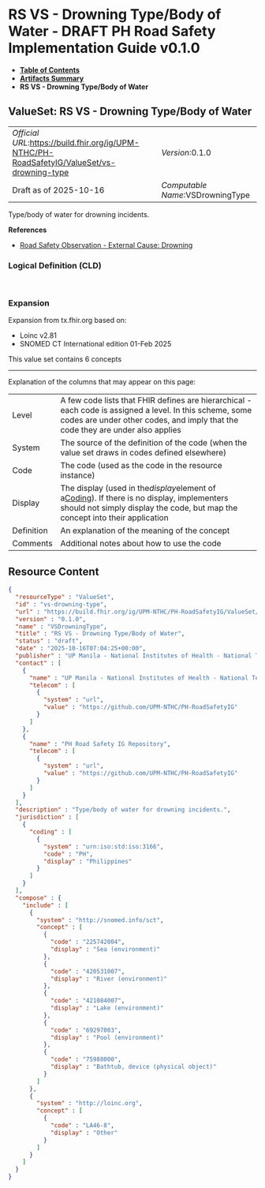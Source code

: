 # RS VS - Drowning Type/Body of Water - DRAFT PH Road Safety Implementation Guide v0.1.0

* [**Table of Contents**](toc.md)
* [**Artifacts Summary**](artifacts.md)
* **RS VS - Drowning Type/Body of Water**

## ValueSet: RS VS - Drowning Type/Body of Water 

| | |
| :--- | :--- |
| *Official URL*:https://build.fhir.org/ig/UPM-NTHC/PH-RoadSafetyIG/ValueSet/vs-drowning-type | *Version*:0.1.0 |
| Draft as of 2025-10-16 | *Computable Name*:VSDrowningType |

 
Type/body of water for drowning incidents. 

 **References** 

* [Road Safety Observation - External Cause: Drowning](StructureDefinition-rs-observation-ec-drowning.md)

### Logical Definition (CLD)

 

### Expansion

Expansion from tx.fhir.org based on:

* Loinc v2.81
* SNOMED CT International edition 01-Feb 2025

This value set contains 6 concepts

-------

 Explanation of the columns that may appear on this page: 

| | |
| :--- | :--- |
| Level | A few code lists that FHIR defines are hierarchical - each code is assigned a level. In this scheme, some codes are under other codes, and imply that the code they are under also applies |
| System | The source of the definition of the code (when the value set draws in codes defined elsewhere) |
| Code | The code (used as the code in the resource instance) |
| Display | The display (used in the*display*element of a[Coding](http://hl7.org/fhir/R4/datatypes.html#Coding)). If there is no display, implementers should not simply display the code, but map the concept into their application |
| Definition | An explanation of the meaning of the concept |
| Comments | Additional notes about how to use the code |



## Resource Content

```json
{
  "resourceType" : "ValueSet",
  "id" : "vs-drowning-type",
  "url" : "https://build.fhir.org/ig/UPM-NTHC/PH-RoadSafetyIG/ValueSet/vs-drowning-type",
  "version" : "0.1.0",
  "name" : "VSDrowningType",
  "title" : "RS VS - Drowning Type/Body of Water",
  "status" : "draft",
  "date" : "2025-10-16T07:04:25+00:00",
  "publisher" : "UP Manila - National Institutes of Health - National Telehealth Center",
  "contact" : [
    {
      "name" : "UP Manila - National Institutes of Health - National Telehealth Center",
      "telecom" : [
        {
          "system" : "url",
          "value" : "https://github.com/UPM-NTHC/PH-RoadSafetyIG"
        }
      ]
    },
    {
      "name" : "PH Road Safety IG Repository",
      "telecom" : [
        {
          "system" : "url",
          "value" : "https://github.com/UPM-NTHC/PH-RoadSafetyIG"
        }
      ]
    }
  ],
  "description" : "Type/body of water for drowning incidents.",
  "jurisdiction" : [
    {
      "coding" : [
        {
          "system" : "urn:iso:std:iso:3166",
          "code" : "PH",
          "display" : "Philippines"
        }
      ]
    }
  ],
  "compose" : {
    "include" : [
      {
        "system" : "http://snomed.info/sct",
        "concept" : [
          {
            "code" : "225742004",
            "display" : "Sea (environment)"
          },
          {
            "code" : "420531007",
            "display" : "River (environment)"
          },
          {
            "code" : "421084007",
            "display" : "Lake (environment)"
          },
          {
            "code" : "69297003",
            "display" : "Pool (environment)"
          },
          {
            "code" : "75988000",
            "display" : "Bathtub, device (physical object)"
          }
        ]
      },
      {
        "system" : "http://loinc.org",
        "concept" : [
          {
            "code" : "LA46-8",
            "display" : "Other"
          }
        ]
      }
    ]
  }
}

```
